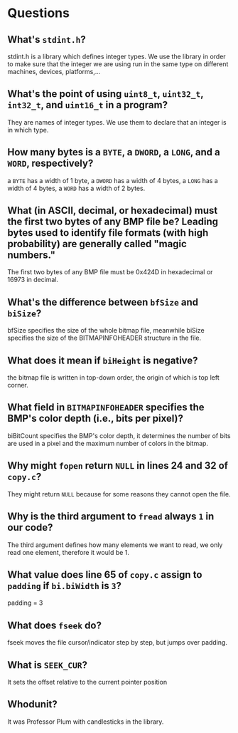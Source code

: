 # Questions

## What's `stdint.h`?

stdint.h is a library which defines integer types. We use the library in order to make sure that the integer we are using run in the same type on different machines, devices, platforms,...

## What's the point of using `uint8_t`, `uint32_t`, `int32_t`, and `uint16_t` in a program?

They are names of integer types. We use them to declare that an integer is in which type.

## How many bytes is a `BYTE`, a `DWORD`, a `LONG`, and a `WORD`, respectively?

a `BYTE` has a width of 1 byte, a `DWORD` has a width of 4 bytes, a `LONG` has a width of 4 bytes, a `WORD` has a width of 2 bytes.

## What (in ASCII, decimal, or hexadecimal) must the first two bytes of any BMP file be? Leading bytes used to identify file formats (with high probability) are generally called "magic numbers."

The first two bytes of any BMP file  must be 0x424D in hexadecimal or 16973 in decimal.

## What's the difference between `bfSize` and `biSize`?

bfSize specifies the size of the whole bitmap file, meanwhile biSize specifies the size of the BITMAPINFOHEADER structure in the file.

## What does it mean if `biHeight` is negative?

the bitmap file is written in top-down order, the origin of which is top left corner.

## What field in `BITMAPINFOHEADER` specifies the BMP's color depth (i.e., bits per pixel)?

biBitCount specifies the BMP's color depth, it determines the number of bits are used in a pixel and the maximum number of colors in the bitmap.

## Why might `fopen` return `NULL` in lines 24 and 32 of `copy.c`?

They might return `NULL` because for some reasons they cannot open the file.

## Why is the third argument to `fread` always `1` in our code?

The third argument defines how many elements we want to read, we only read one element, therefore it would be 1.

## What value does line 65 of `copy.c` assign to `padding` if `bi.biWidth` is `3`?

padding = 3

## What does `fseek` do?

fseek moves the file cursor/indicator step by step, but jumps over padding.

## What is `SEEK_CUR`?

It sets the offset relative to the current pointer position

## Whodunit?

It was Professor Plum with candlesticks in the library.
